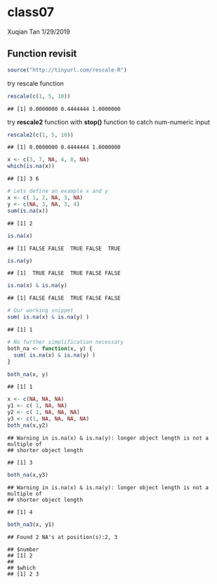 class07
================
Xuqian Tan
1/29/2019

Function revisit
----------------

``` r
source("http://tinyurl.com/rescale-R")
```

try rescale function

``` r
rescale(c(1, 5, 10)) 
```

    ## [1] 0.0000000 0.4444444 1.0000000

try **rescale2** function with **stop()** function to catch num-numeric input

``` r
rescale2(c(1, 5, 10))
```

    ## [1] 0.0000000 0.4444444 1.0000000

``` r
x <- c(3, 7, NA, 4, 8, NA)
which(is.na(x))
```

    ## [1] 3 6

``` r
# Lets define an example x and y
x <- c( 1, 2, NA, 3, NA)
y <- c(NA, 3, NA, 3, 4)
sum(is.na(x))
```

    ## [1] 2

``` r
is.na(x)
```

    ## [1] FALSE FALSE  TRUE FALSE  TRUE

``` r
is.na(y)
```

    ## [1]  TRUE FALSE  TRUE FALSE FALSE

``` r
is.na(x) & is.na(y)
```

    ## [1] FALSE FALSE  TRUE FALSE FALSE

``` r
# Our working snippet
sum( is.na(x) & is.na(y) )
```

    ## [1] 1

``` r
# No further simplification necessary
both_na <- function(x, y) {
  sum( is.na(x) & is.na(y) )
}

both_na(x, y)
```

    ## [1] 1

``` r
x <- c(NA, NA, NA)
y1 <- c( 1, NA, NA)
y2 <- c( 1, NA, NA, NA)
y3 <- c(1, NA, NA, NA, NA)
both_na(x,y2)
```

    ## Warning in is.na(x) & is.na(y): longer object length is not a multiple of
    ## shorter object length

    ## [1] 3

``` r
both_na(x,y3)
```

    ## Warning in is.na(x) & is.na(y): longer object length is not a multiple of
    ## shorter object length

    ## [1] 4

``` r
both_na3(x, y1)
```

    ## Found 2 NA's at position(s):2, 3

    ## $number
    ## [1] 2
    ## 
    ## $which
    ## [1] 2 3
